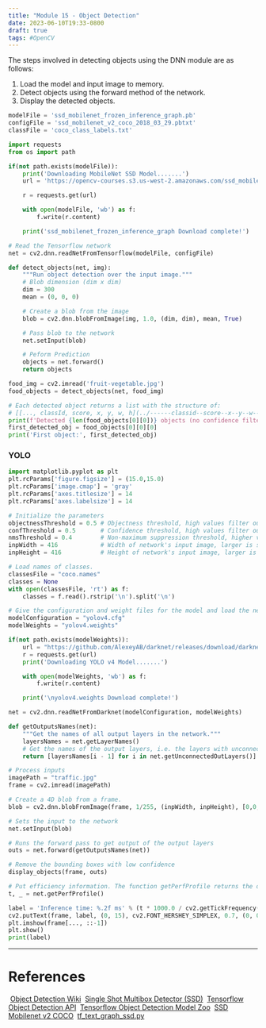 ```yaml
---
title: "Module 15 - Object Detection"
date: 2023-06-10T19:33-0800
draft: true
tags: #OpenCV
---
```


The steps involved in detecting objects using the DNN module are as follows:

1. Load the model and input image to memory.
2. Detect objects using the forward method of the network.
3. Display the detected objects.

```python
modelFile = 'ssd_mobilenet_frozen_inference_graph.pb'
configFile = 'ssd_mobilenet_v2_coco_2018_03_29.pbtxt'
classFile = 'coco_class_labels.txt'

import requests
from os import path

if(not path.exists(modelFile)):
    print('Downloading MobileNet SSD Model.......')
    url = 'https://opencv-courses.s3.us-west-2.amazonaws.com/ssd_mobilenet_frozen_inference_graph.pb'

    r = requests.get(url)

    with open(modelFile, 'wb') as f:
        f.write(r.content)

    print('ssd_mobilenet_frozen_inference_graph Download complete!')

# Read the Tensorflow network
net = cv2.dnn.readNetFromTensorflow(modelFile, configFile)

def detect_objects(net, img):
    """Run object detection over the input image."""
    # Blob dimension (dim x dim)
    dim = 300
    mean = (0, 0, 0)

    # Create a blob from the image
    blob = cv2.dnn.blobFromImage(img, 1.0, (dim, dim), mean, True)

    # Pass blob to the network
    net.setInput(blob)

    # Peform Prediction
    objects = net.forward()
    return objects

food_img = cv2.imread('fruit-vegetable.jpg')
food_objects = detect_objects(net, food_img)

# Each detected object returns a list with the structure of:
# [[..., classId, score, x, y, w, h](../------classid--score--x--y--w--h/)]
print(f'Detected {len(food_objects[0][0])} objects (no confidence filtering)')
first_detected_obj = food_objects[0][0][0]
print('First object:', first_detected_obj)
```

### YOLO
```python
import matplotlib.pyplot as plt
plt.rcParams['figure.figsize'] = (15.0,15.0)
plt.rcParams['image.cmap'] = 'gray'
plt.rcParams['axes.titlesize'] = 14
plt.rcParams['axes.labelsize'] = 14

# Initialize the parameters
objectnessThreshold = 0.5 # Objectness threshold, high values filter out low objectness
confThreshold = 0.5       # Confidence threshold, high values filter out low confidence detections
nmsThreshold = 0.4        # Non-maximum suppression threshold, higher values result in duplicate boxes per object
inpWidth = 416            # Width of network's input image, larger is slower but more accurate
inpHeight = 416           # Height of network's input image, larger is slower but more accurate

# Load names of classes.
classesFile = "coco.names"
classes = None
with open(classesFile, 'rt') as f:
    classes = f.read().rstrip('\n').split('\n')

# Give the configuration and weight files for the model and load the network using them.
modelConfiguration = "yolov4.cfg"
modelWeights = "yolov4.weights"

if(not path.exists(modelWeights)):
    url = "https://github.com/AlexeyAB/darknet/releases/download/darknet_yolo_v3_optimal/yolov4.weights"
    r = requests.get(url)
    print('Downloading YOLO v4 Model.......')

    with open(modelWeights, 'wb') as f:
        f.write(r.content)

    print('\nyolov4.weights Download complete!')

net = cv2.dnn.readNetFromDarknet(modelConfiguration, modelWeights)

def getOutputsNames(net):
    """Get the names of all output layers in the network."""
    layersNames = net.getLayerNames()
    # Get the names of the output layers, i.e. the layers with unconnected outputs
    return [layersNames[i - 1] for i in net.getUnconnectedOutLayers()]

# Process inputs
imagePath = "traffic.jpg"
frame = cv2.imread(imagePath)

# Create a 4D blob from a frame.
blob = cv2.dnn.blobFromImage(frame, 1/255, (inpWidth, inpHeight), [0,0,0], 1, crop=False)

# Sets the input to the network
net.setInput(blob)

# Runs the forward pass to get output of the output layers
outs = net.forward(getOutputsNames(net))

# Remove the bounding boxes with low confidence
display_objects(frame, outs)

# Put efficiency information. The function getPerfProfile returns the overall time for inference(t) and the timings for each of the layers(in layersTimes)
t, _ = net.getPerfProfile()

label = 'Inference time: %.2f ms' % (t * 1000.0 / cv2.getTickFrequency())
cv2.putText(frame, label, (0, 15), cv2.FONT_HERSHEY_SIMPLEX, 0.7, (0, 0, 255), 1, cv2.LINE_AA)
plt.imshow(frame[..., ::-1])
plt.show()
print(label)
```

---
# References

 [Object Detection Wiki](https://github.com/opencv/opencv/wiki/Deep-Learning-in-OpenCV#object-detection)
 [Single Shot Multibox Detector (SSD)](https://arxiv.org/pdf/1512.02325.pdf)
 [Tensorflow Object Detection API](https://github.com/tensorflow/models/tree/master/research/object_detection)
 [Tensorflow Object Detection Model Zoo](https://github.com/tensorflow/models/blob/master/research/object_detection/g3doc/tf1_detection_zoo.md)
 [SSD Mobilenet v2 COCO](http://download.tensorflow.org/models/object_detection/ssd_mobilenet_v2_coco_2018_03_29.tar.gz)
 [tf_text_graph_ssd.py](https://github.com/opencv/opencv/blob/master/samples/dnn/tf_text_graph_ssd.py)
